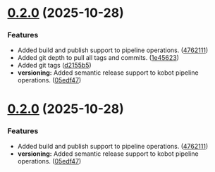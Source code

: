 # [0.2.0](https://gitlab.com/kobot3/kobot/compare/v0.1.0...v0.2.0) (2025-10-28)


### Features

* Added build and publish support to pipeline operations. ([4762111](https://gitlab.com/kobot3/kobot/commit/4762111812da01144cb2dbbbf82d506e56c77ff2))
* Added git depth to pull all tags and commits. ([1e45623](https://gitlab.com/kobot3/kobot/commit/1e45623acdca139dad81334020627da2dfc6f13a))
* Added git tags ([d2155b5](https://gitlab.com/kobot3/kobot/commit/d2155b5d42c6a8f5c18b6b63298175a51f880fcd))
* **versioning:** Added semantic release support to kobot pipeline operations. ([05edf47](https://gitlab.com/kobot3/kobot/commit/05edf477c9cd13006984dd4caff8eafe02c77e3b))

# [0.2.0](https://gitlab.com/kobot3/kobot/compare/v0.1.0...v0.2.0) (2025-10-28)


### Features

* Added build and publish support to pipeline operations. ([4762111](https://gitlab.com/kobot3/kobot/commit/4762111812da01144cb2dbbbf82d506e56c77ff2))
* **versioning:** Added semantic release support to kobot pipeline operations. ([05edf47](https://gitlab.com/kobot3/kobot/commit/05edf477c9cd13006984dd4caff8eafe02c77e3b))
